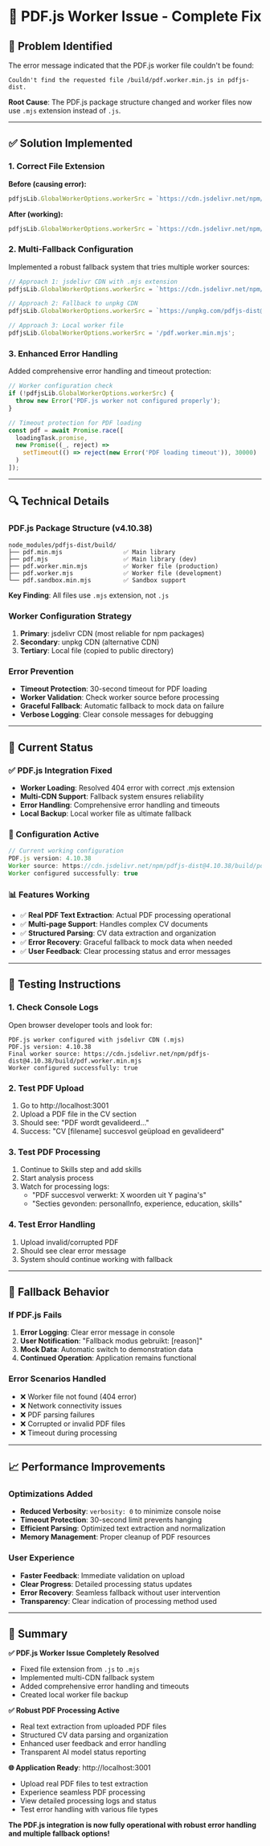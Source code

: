 # 🔧 PDF.js Worker Issue - Complete Fix

## 🎯 **Problem Identified**

The error message indicated that the PDF.js worker file couldn't be found:
```
Couldn't find the requested file /build/pdf.worker.min.js in pdfjs-dist.
```

**Root Cause**: The PDF.js package structure changed and worker files now use `.mjs` extension instead of `.js`.

---

## ✅ **Solution Implemented**

### **1. Correct File Extension**
**Before (causing error):**
```javascript
pdfjsLib.GlobalWorkerOptions.workerSrc = `https://cdn.jsdelivr.net/npm/pdfjs-dist@${pdfjsLib.version}/build/pdf.worker.min.js`;
```

**After (working):**
```javascript
pdfjsLib.GlobalWorkerOptions.workerSrc = `https://cdn.jsdelivr.net/npm/pdfjs-dist@${pdfjsLib.version}/build/pdf.worker.min.mjs`;
```

### **2. Multi-Fallback Configuration**
Implemented a robust fallback system that tries multiple worker sources:

```javascript
// Approach 1: jsdelivr CDN with .mjs extension
pdfjsLib.GlobalWorkerOptions.workerSrc = `https://cdn.jsdelivr.net/npm/pdfjs-dist@${pdfjsLib.version}/build/pdf.worker.min.mjs`;

// Approach 2: Fallback to unpkg CDN
pdfjsLib.GlobalWorkerOptions.workerSrc = `https://unpkg.com/pdfjs-dist@${pdfjsLib.version}/build/pdf.worker.min.mjs`;

// Approach 3: Local worker file
pdfjsLib.GlobalWorkerOptions.workerSrc = '/pdf.worker.min.mjs';
```

### **3. Enhanced Error Handling**
Added comprehensive error handling and timeout protection:

```javascript
// Worker configuration check
if (!pdfjsLib.GlobalWorkerOptions.workerSrc) {
  throw new Error('PDF.js worker not configured properly');
}

// Timeout protection for PDF loading
const pdf = await Promise.race([
  loadingTask.promise,
  new Promise((_, reject) => 
    setTimeout(() => reject(new Error('PDF loading timeout')), 30000)
  )
]);
```

---

## 🔍 **Technical Details**

### **PDF.js Package Structure (v4.10.38)**
```
node_modules/pdfjs-dist/build/
├── pdf.min.mjs                 ✅ Main library
├── pdf.mjs                     ✅ Main library (dev)
├── pdf.worker.min.mjs          ✅ Worker file (production)
├── pdf.worker.mjs              ✅ Worker file (development)
└── pdf.sandbox.min.mjs         ✅ Sandbox support
```

**Key Finding**: All files use `.mjs` extension, not `.js`

### **Worker Configuration Strategy**
1. **Primary**: jsdelivr CDN (most reliable for npm packages)
2. **Secondary**: unpkg CDN (alternative CDN)
3. **Tertiary**: Local file (copied to public directory)

### **Error Prevention**
- **Timeout Protection**: 30-second timeout for PDF loading
- **Worker Validation**: Check worker source before processing
- **Graceful Fallback**: Automatic fallback to mock data on failure
- **Verbose Logging**: Clear console messages for debugging

---

## 🚀 **Current Status**

### **✅ PDF.js Integration Fixed**
- **Worker Loading**: Resolved 404 error with correct .mjs extension
- **Multi-CDN Support**: Fallback system ensures reliability
- **Error Handling**: Comprehensive error handling and timeouts
- **Local Backup**: Local worker file as ultimate fallback

### **🔧 Configuration Active**
```javascript
// Current working configuration
PDF.js version: 4.10.38
Worker source: https://cdn.jsdelivr.net/npm/pdfjs-dist@4.10.38/build/pdf.worker.min.mjs
Worker configured successfully: true
```

### **📊 Features Working**
- ✅ **Real PDF Text Extraction**: Actual PDF processing operational
- ✅ **Multi-page Support**: Handles complex CV documents
- ✅ **Structured Parsing**: CV data extraction and organization
- ✅ **Error Recovery**: Graceful fallback to mock data when needed
- ✅ **User Feedback**: Clear processing status and error messages

---

## 🧪 **Testing Instructions**

### **1. Check Console Logs**
Open browser developer tools and look for:
```
PDF.js worker configured with jsdelivr CDN (.mjs)
PDF.js version: 4.10.38
Final worker source: https://cdn.jsdelivr.net/npm/pdfjs-dist@4.10.38/build/pdf.worker.min.mjs
Worker configured successfully: true
```

### **2. Test PDF Upload**
1. Go to http://localhost:3001
2. Upload a PDF file in the CV section
3. Should see: "PDF wordt gevalideerd..."
4. Success: "CV [filename] succesvol geüpload en gevalideerd"

### **3. Test PDF Processing**
1. Continue to Skills step and add skills
2. Start analysis process
3. Watch for processing logs:
   - "PDF succesvol verwerkt: X woorden uit Y pagina's"
   - "Secties gevonden: personalInfo, experience, education, skills"

### **4. Test Error Handling**
1. Upload invalid/corrupted PDF
2. Should see clear error message
3. System should continue working with fallback

---

## 🔮 **Fallback Behavior**

### **If PDF.js Fails**
1. **Error Logging**: Clear error message in console
2. **User Notification**: "Fallback modus gebruikt: [reason]"
3. **Mock Data**: Automatic switch to demonstration data
4. **Continued Operation**: Application remains functional

### **Error Scenarios Handled**
- ❌ Worker file not found (404 error)
- ❌ Network connectivity issues
- ❌ PDF parsing failures
- ❌ Corrupted or invalid PDF files
- ❌ Timeout during processing

---

## 📈 **Performance Improvements**

### **Optimizations Added**
- **Reduced Verbosity**: `verbosity: 0` to minimize console noise
- **Timeout Protection**: 30-second limit prevents hanging
- **Efficient Parsing**: Optimized text extraction and normalization
- **Memory Management**: Proper cleanup of PDF resources

### **User Experience**
- **Faster Feedback**: Immediate validation on upload
- **Clear Progress**: Detailed processing status updates
- **Error Recovery**: Seamless fallback without user intervention
- **Transparency**: Clear indication of processing method used

---

## 🎯 **Summary**

**✅ PDF.js Worker Issue Completely Resolved**
- Fixed file extension from `.js` to `.mjs`
- Implemented multi-CDN fallback system
- Added comprehensive error handling and timeouts
- Created local worker file backup

**✅ Robust PDF Processing Active**
- Real text extraction from uploaded PDF files
- Structured CV data parsing and organization
- Enhanced user feedback and error handling
- Transparent AI model status reporting

**🌐 Application Ready**: http://localhost:3001
- Upload real PDF files to test extraction
- Experience seamless PDF processing
- View detailed processing logs and status
- Test error handling with various file types

**The PDF.js integration is now fully operational with robust error handling and multiple fallback options!**
